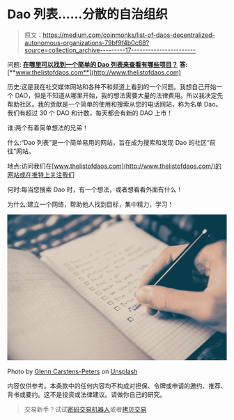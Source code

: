 # Dao 列表……分散的自治组织

> 原文：<https://medium.com/coinmonks/list-of-daos-decentralized-autonomous-organizations-79bf9f4b0c68?source=collection_archive---------17----------------------->

问题: [**在哪里可以找到一个简单的 Dao 列表来查看有哪些项目？**](http://www.thelistofdaos.com) **答:**[**www.thelistofdaos.com**](http://www.thelistofdaos.com)

历史:这是我在社交媒体网站和各种不和频道上看到的一个问题。我想自己开始一个 DAO，但是不知道从哪里开始，我的想法需要大量的法律费用。所以我决定先帮助社区。我的贡献是一个简单的使用和搜索从您的电话网站，称为名单 Dao。我们有超过 30 个 DAO 和计数，每天都会有新的 DAO 上市！

谁:两个有着简单想法的兄弟！

什么:“Dao 列表”是一个简单易用的网站，旨在成为搜索和发现 Dao 的社区“前往”网站。

地点:访问我们在[www.thelistofdaos.com](http://www.thelistofdaos.com/)的网站或在推特上关注我们

何时:每当您搜索 Dao 时，有一个想法，或者想看看外面有什么！

为什么:建立一个网络，帮助他人找到目标，集中精力，学习！

![](img/eb0b8b6cb80801a8b1acd638389a0b5c.png)

Photo by [Glenn Carstens-Peters](https://unsplash.com/@glenncarstenspeters?utm_source=medium&utm_medium=referral) on [Unsplash](https://unsplash.com?utm_source=medium&utm_medium=referral)

内容仅供参考。本条款中的任何内容均不构成对担保、令牌或申请的邀约、推荐、背书或要约。这不是投资或法律建议。请做你自己的研究。

> 交易新手？试试[密码交易机器人](/coinmonks/crypto-trading-bot-c2ffce8acb2a)或者[拷贝交易](/coinmonks/top-10-crypto-copy-trading-platforms-for-beginners-d0c37c7d698c)